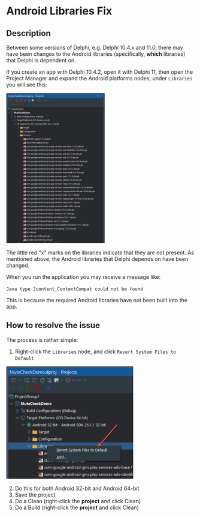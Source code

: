 # Android Libraries Fix

## Description

Between some versions of Delphi, e.g. Delphi 10.4.x and 11.0, there may have been changes to the Android libraries (specifically, **which** libraries) that Delphi is dependent on.

If you create an app with Delphi 10.4.2, open it with Delphi 11, then open the Project Manager and expand the Android platforms nodes, under `Libraries` you will see this:

<img src="../../Screenshots/ProjectManagerAndroidLibrariesOutOfDate.png" alt="logo" height="400">

The little red "x" marks on the libraries indicate that they are not present. As mentioned above, the Android libraries that Delphi depends on have been changed.

When you run the application you may receive a message like:

`Java type Jcontent_ContextCompat could not be found`

This is because the required Android libraries have not been built into the app.

## How to resolve the issue

The process is rather simple:

1. Right-click the `Libraries` node, and click `Revert System Files to Default`
   
<img src="../../Screenshots/ProjectManagerAndroidLibrariesRevert.png" alt="logo" height="300">

2. Do this for both Android 32-bit and Android 64-bit
3. Save the project
4. Do a Clean (right-click the **project** and click Clean)
5. Do a Build (right-click the **project** and click Clean)
